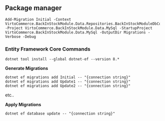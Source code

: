 ## Package manager
```
Add-Migration Initial -Context VirtoCommerce.BackInStockModule.Data.Repositories.BackInStockModuleDbContext -Project VirtoCommerce.BackInStockModule.Data.MySql -StartupProject VirtoCommerce.BackInStockModule.Data.MySql -OutputDir Migrations -Verbose -Debug
```

### Entity Framework Core Commands
```
dotnet tool install --global dotnet-ef --version 8.*
```

**Generate Migrations**
```
dotnet ef migrations add Initial -- "{connection string}"
dotnet ef migrations add Update1 -- "{connection string}"
dotnet ef migrations add Update2 -- "{connection string}"
```
etc..

**Apply Migrations**
```
dotnet ef database update -- "{connection string}"
```
